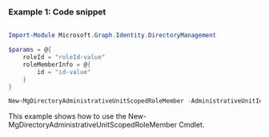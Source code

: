 ### Example 1: Code snippet

```powershell

Import-Module Microsoft.Graph.Identity.DirectoryManagement

$params = @{
	roleId = "roleId-value"
	roleMemberInfo = @{
		id = "id-value"
	}
}

New-MgDirectoryAdministrativeUnitScopedRoleMember -AdministrativeUnitId $administrativeUnitId -BodyParameter $params

```
This example shows how to use the New-MgDirectoryAdministrativeUnitScopedRoleMember Cmdlet.

